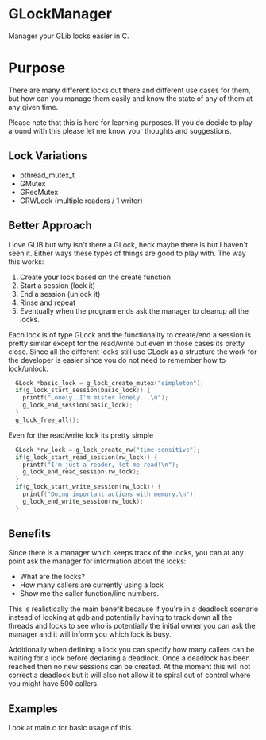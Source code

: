 # GLockManager
Manager your GLib locks easier in C.

Purpose
=======

There are many different locks out there and different use cases for them, but how can you manage
them easily and know the state of any of them at any given time.

Please note that this is here for learning purposes. If you do decide to play around with this
please let me know your thoughts and suggestions.

Lock Variations
---------------
* pthread_mutex_t
* GMutex
* GRecMutex
* GRWLock (multiple readers / 1 writer)

Better Approach
---------------
I love GLIB but why isn't there a GLock, heck maybe there is but I haven't seen
it. Either ways these types of things are good to play with. The way this works:

1. Create your lock based on the create function
2. Start a session (lock it)
3. End a session (unlock it)
4. Rinse and repeat
5. Eventually when the program ends ask the manager to cleanup all the locks.

Each lock is of type GLock and the functionality to create/end a session is pretty
similar except for the read/write but even in those cases its pretty close.
Since all the different locks still use GLock as a structure the work for the developer
is easier since you do not need to remember how to lock/unlock.

```c
  GLock *basic_lock = g_lock_create_mutex("simpleton");
  if(g_lock_start_session(basic_lock)) {
    printf("Lonely..I'm mister lonely...\n");
    g_lock_end_session(basic_lock);
  }
  g_lock_free_all();
```

Even for the read/write lock its pretty simple
```c
  GLock *rw_lock = g_lock_create_rw("time-sensitive");
  if(g_lock_start_read_session(rw_lock)) {
    printf("I'm just a reader, let me read!\n");
    g_lock_end_read_session(rw_lock);
  }
  if(g_lock_start_write_session(rw_lock)) {
    printf("Doing important actions with memory.\n");
    g_lock_end_write_session(rw_lock);
  }
```

Benefits
--------
Since there is a manager which keeps track of the locks, you can at any point ask the
manager for information about the locks:
* What are the locks?
* How many callers are currently using a lock
* Show me the caller function/line numbers.

This is realistically the main benefit because if you're in a deadlock scenario instead
of looking at gdb and potentially having to track down all the threads and locks to see
who is potentially the initial owner you can ask the manager and it will inform you which
lock is busy.

Additionally when defining a lock you can specify how many callers can be waiting for a
lock before declaring a deadlock. Once a deadlock has been reached then no
new sessions can be created. At the moment this will not correct a deadlock but
it will also not allow it to spiral out of control where you might have 500 callers.

Examples
--------
Look at main.c for basic usage of this.
